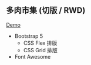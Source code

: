 ## 多肉市集 (切版 / RWD)
[Demo](https://andychen-web.github.io/succulent-market/)
- Bootstrap 5
  - CSS Flex 排版
  - CSS Grid 排版
- Font Awesome
